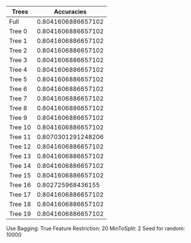 |          Trees          |        Accuracies       |
|-------------------------|-------------------------|
|           Full          |    0.8041606886657102   |
|          Tree 0         |    0.8041606886657102   |
|          Tree 1         |    0.8041606886657102   |
|          Tree 2         |    0.8041606886657102   |
|          Tree 3         |    0.8041606886657102   |
|          Tree 4         |    0.8041606886657102   |
|          Tree 5         |    0.8041606886657102   |
|          Tree 6         |    0.8041606886657102   |
|          Tree 7         |    0.8041606886657102   |
|          Tree 8         |    0.8041606886657102   |
|          Tree 9         |    0.8041606886657102   |
|         Tree 10         |    0.8041606886657102   |
|         Tree 11         |    0.8070301291248206   |
|         Tree 12         |    0.8041606886657102   |
|         Tree 13         |    0.8041606886657102   |
|         Tree 14         |    0.8041606886657102   |
|         Tree 15         |    0.8041606886657102   |
|         Tree 16         |    0.802725968436155    |
|         Tree 17         |    0.8041606886657102   |
|         Tree 18         |    0.8041606886657102   |
|         Tree 19         |    0.8041606886657102   |

Use Bagging: True
Feature Restriction: 20
MinToSplit: 2
Seed for random: 10000